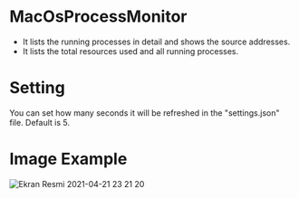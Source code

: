 # MacOsProcessMonitor
- It lists the running processes in detail and shows the source addresses.
- It lists the total resources used and all running processes.

# Setting
You can set how many seconds it will be refreshed in the "settings.json" file.
Default is 5.

# Image Example
![Ekran Resmi 2021-04-21 23 21 20](https://user-images.githubusercontent.com/25556230/115616203-962c3200-a2f8-11eb-8d01-a19f76f3b81e.png)
